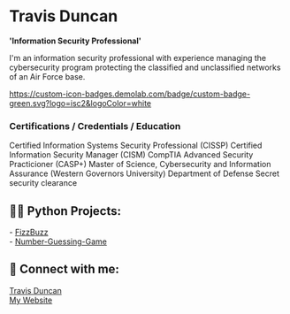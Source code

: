 # Travis Duncan

**'Information Security Professional'**

I'm an information security professional with experience managing the cybersecurity program protecting the classified and unclassified networks of an Air Force base.

https://custom-icon-badges.demolab.com/badge/custom-badge-green.svg?logo=isc2&logoColor=white

<h3>Certifications / Credentials / Education</h3>
Certified Information Systems Security Professional (CISSP)
Certified Information Security Manager (CISM)
CompTIA Advanced Security Practicioner (CASP+)
Master of Science, Cybersecurity and Information Assurance (Western Governors University)
Department of Defense Secret security clearance

<h2>👨‍💻 Python Projects:</h2>
- <a href="https://github.com/TravDunc/">FizzBuzz</a>
<br>
- <a href="https://github.com/TravDunc/Number-Guessing-Game">Number-Guessing-Game</a>

<h2> 🤳 Connect with me:</h2>

<div class="badge-base LI-profile-badge" data-locale="en_US" data-size="medium" data-theme="dark" data-type="VERTICAL" data-vanity="travis-w-duncan" data-version="v1"><a class="badge-base__link LI-simple-link" href="https://www.linkedin.com/in/travis-w-duncan?trk=profile-badge">Travis Duncan</a></div>
<a href="https://travdunc.github.io">My Website</a>

<!--
<h2>👨‍💻 Azure Projects:</h2>
- <b>Cloud SIEM Practice (Azure, Sentinel, Virtualization, Log Training/Parsing)</b>
  - [Windows EventLog: Failed RDP Logins Source IP to full GeoData Conversion](https://github.com/TravDunc/Sentinel-Lab)
-->
